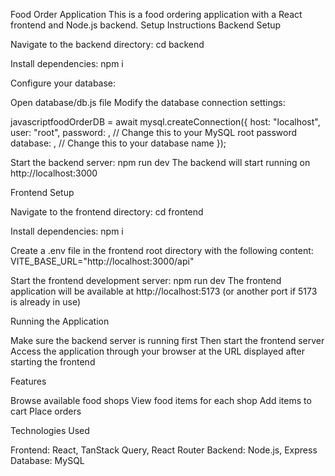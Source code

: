 Food Order Application
This is a food ordering application with a React frontend and Node.js backend.
Setup Instructions
Backend Setup

Navigate to the backend directory:
cd backend

Install dependencies:
npm i

Configure your database:

Open database/db.js file
Modify the database connection settings:

javascriptfoodOrderDB = await mysql.createConnection({
  host: "localhost",
  user: "root",
  password: <your root password>,  // Change this to your MySQL root password
  database: <your database name>,  // Change this to your database name
});

Start the backend server:
npm run dev
The backend will start running on http://localhost:3000

Frontend Setup

Navigate to the frontend directory:
cd frontend

Install dependencies:
npm i

Create a .env file in the frontend root directory with the following content:
VITE_BASE_URL="http://localhost:3000/api"

Start the frontend development server:
npm run dev
The frontend application will be available at http://localhost:5173 (or another port if 5173 is already in use)

Running the Application

Make sure the backend server is running first
Then start the frontend server
Access the application through your browser at the URL displayed after starting the frontend

Features

Browse available food shops
View food items for each shop
Add items to cart
Place orders

Technologies Used

Frontend: React, TanStack Query, React Router
Backend: Node.js, Express
Database: MySQL
